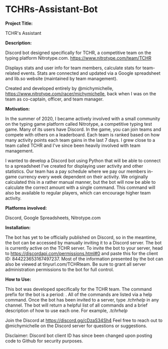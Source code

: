 # TCHRs-Assistant-Bot
**Project Title:**

TCHR's Assistant


**Description:**

Discord bot designed specifically for TCHR, a competitive team on the typing platform Nitrotype.com. 
https://www.nitrotype.com/team/TCHR

Displays stats and user info for team members, calculate stats for team-related events. Stats are connected and updated via a Google spreadsheet and lib.so website (maintained by team management).

Created and developed entirely by @michymichelle, https://www.nitrotype.com/racer/michymichelle, back when I was on the team as co-captain, officer, and team manager.


**Motivation:**

In the summer of 2020, I became actively involved with a small community on the typing game platform called Nitrotype, a competitive typing test game. Many of its users have Discord. In the game, you can join teams and compete  with others on a leaderboard. Each team is ranked based on how many activity points each team gains in the last 7 days. I grew close to a team called TCHR and I've since been heavily involved with team management.

I wanted to develop a Discord bot using Python that will be able to connect to a spreadsheet I've created for displaying user activity and other statistics.
Our team has a pay schedule where we pay our members in-game currency every week dependent on their activity. We originally calculated this in a rather manual manner, but the bot will now be able to calculate the correct amount with a single command. This command will also be available to regular players, which can encourage higher team activity.


**Platforms involved:**

Discord, Google Spreadsheets, Nitrotype.com


**Installation:**

The bot has yet to be officially published on Discord, so in the meantime, the bot can be accessed by manually inviting it to a Discord server. The bot is currently active on the TCHR server. To invite the bot to your server, head to https://discordapi.com/permissions.html#0 and paste this for the client ID: 844223653167497237. Most of the information presented by the bot can also be viewed at tinyurl.com/TCHRteam. Be sure to grant all server administration permissions to the bot for full control.


**How to Use:**

This bot was developed specifically for the TCHR team. The command prefix for the bot is a period: .
All of the commands are listed via a help command. Once the bot has been invited to a server, type _.tchrhelp_ in any channel. The bot will return a helpful list of all commands and a brief description of how to use each one.
For example, _.tchrhelp_

Join the Discord at https://discord.gg/cDzaS34Sh4 Feel free to reach out to @michymichelle on the Discord server for questions or suggestions.

Disclaimer:
Discord bot client ID has since been changed upon posting code to Github for security purposes. 
